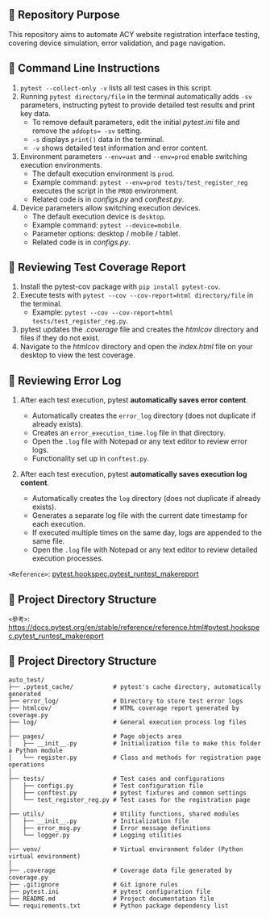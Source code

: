 ## 📍 Repository Purpose

This repository aims to automate ACY website registration interface testing, covering device simulation, error validation, and page navigation.

## 📜 Command Line Instructions

1. `pytest --collect-only -v` lists all test cases in this script.
2. Running `pytest directory/file` in the terminal automatically adds `-sv` parameters, instructing pytest to provide detailed test results and print key data.
   - To remove default parameters, edit the initial _pytest.ini_ file and remove the `addopts= -sv` setting.
   - `-s` displays `print()` data in the terminal.
   - `-v` shows detailed test information and error content.
3. Environment parameters `--env=uat` and `--env=prod` enable switching execution environments.
   - The default execution environment is `prod`.
   - Example command: `pytest --env=prod tests/test_register_reg` executes the script in the `PROD` environment.
   - Related code is in _configs.py_ and _conftest.py_.
4. Device parameters allow switching execution devices.
   - The default execution device is `desktop`.
   - Example command: `pytest --device=mobile`.
   - Parameter options: desktop / mobile / tablet.
   - Related code is in _configs.py_.

## 🔢 Reviewing Test Coverage Report

1. Install the pytest-cov package with `pip install pytest-cov`.
2. Execute tests with `pytest --cov --cov-report=html directory/file` in the terminal.
   - Example: `pytest --cov --cov-report=html tests/test_register_reg.py`.
3. pytest updates the _.coverage_ file and creates the _htmlcov_ directory and files if they do not exist.
4. Navigate to the _htmlcov_ directory and open the _index.html_ file on your desktop to view the test coverage.

## 📖 Reviewing Error Log

1. After each test execution, pytest **automatically saves error content**.
   - Automatically creates the `error_log` directory (does not duplicate if already exists).
   - Creates an `error_execution_time.log` file in that directory.
   - Open the `.log` file with Notepad or any text editor to review error logs.
   - Functionality set up in `conftest.py`.

2. After each test execution, pytest **automatically saves execution log content**.
   - Automatically creates the `log` directory (does not duplicate if already exists).
   - Generates a separate log file with the current date timestamp for each execution.
   - If executed multiple times on the same day, logs are appended to the same file.
   - Open the `.log` file with Notepad or any text editor to review detailed execution processes.

`<Reference>`: [pytest.hookspec.pytest_runtest_makereport](https://docs.pytest.org/en/stable/reference/reference.html#pytest.hookspec.pytest_runtest_makereport)

## 📁 Project Directory Structure


`<參考>`: https://docs.pytest.org/en/stable/reference/reference.html#pytest.hookspec.pytest_runtest_makereport

## 📁 Project Directory Structure

```
auto_test/
├── .pytest_cache/           # pytest's cache directory, automatically generated
├── error_log/               # Directory to store test error logs
├── htmlcov/                 # HTML coverage report generated by coverage.py
├── log/                     # General execution process log files
│
├── pages/                   # Page objects area
│   ├── __init__.py          # Initialization file to make this folder a Python module
│   └── register.py          # Class and methods for registration page operations
│
├── tests/                   # Test cases and configurations
│   ├── configs.py           # Test configuration file
│   ├── conftest.py          # pytest fixtures and common settings
│   └── test_register_reg.py # Test cases for the registration page
│
├── utils/                   # Utility functions, shared modules
│   ├── __init__.py          # Initialization file
│   ├── error_msg.py         # Error message definitions
│   └── logger.py            # Logging utilities
│
├── venv/                    # Virtual environment folder (Python virtual environment)
│
├── .coverage                # Coverage data file generated by coverage.py
├── .gitignore               # Git ignore rules
├── pytest.ini               # pytest configuration file
├── README.md                # Project documentation file
└── requirements.txt         # Python package dependency list



```
